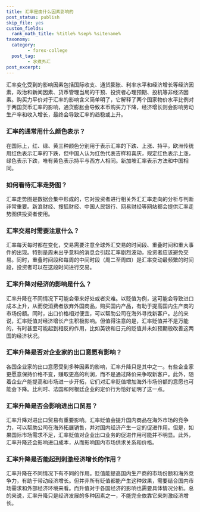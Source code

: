 ```yaml
---
title: 汇率是由什么因素影响的
post_status: publish
skip_file: yes
custom_fields:
  rank_math_title: %title% %sep% %sitename%
taxonomy:
  category:
        - forex-college
  post_tag:
        - 水煮外汇
post_excerpt: 
---
```

汇率变化受到的影响因素包括国际收支、通货膨胀、利率水平和经济增长等经济因素，政治和新闻因素、货币管理当局的干预、投资者心理预期、投机等非经济因素。购买力平价对于汇率的影响含义简单明了，它解释了两个国家物价水平比例对于两国货币汇率的影响，通货膨胀会导致本币购买力下降，经济增长则会影响劳动生产率和收入增长，最终会导致汇率的趋稳或上升。

### 汇率的通常用什么颜色表示？

在国际上，红、绿、黄三种颜色分别用于表示汇率的下跌、上涨、持平。欧洲传统用红色表示汇率的下跌，但中国人认为红色代表吉样和喜庆，规定红色表示上涨，绿色表示下跌，唯有黄色表示持平与西方人相同。新加坡汇率表示方法和中国相同。

### 如何看待汇率走势图？

汇率走势图是数据会集中形成的，它对投资者进行相关外汇汇率走向的分析与判断非常重要。新浪财经、搜狐财经、中国人民银行、网易财经等网站都会提供汇率走势图供投资者使用。

### 汇率交易时需要注意什么？

汇率每天每时都在变化，交易需要注意全球外汇交易的时间段、重叠时间和重大事件的出现。特别是周末出乎意料的消息会引起汇率剧烈波动，投资者应该避免交易。同时，重叠时间段和每周的中间时段（周二至周四）是汇率变动最频繁的时间段，投资者可以在这段时间进行交易。

### 汇率升降对经济的影响是什么？

汇率升降在不同情况下可能会带来好处或者灾难。以贬值为例，这可能会导致进口成本上升，从而使消费者放弃外国商品，购买国内产品，有助于提高国内生产商的市场份额。同时，出口价格相对便宜，可以帮助公司在海外寻找新客户。总的来说，汇率贬值对经济增长产生积极影响。但值得注意的是，汇率贬值并不是万能的，有时甚至可能起到相反的作用，比如英镑和日元的贬值并未如预期般改善这两国的经济状况。

### 汇率升降是否对企业家的出口意愿有影响？

各国企业家的出口意愿受到多种因素的影响，汇率升降只是其中之一。有些企业家更愿意保持价格不变，赚取更高的利润，而不是通过降价来争取新客户。此外，随着企业产能提高和市场进一步开拓，它们对汇率贬值增加海外市场份额的意愿也可能会下降。比利时、法国和阿根廷企业的定价行为恰好证明了这一点。

### 汇率升降是否会影响进出口贸易？

汇率升降对进出口贸易有重要影响。汇率贬值会提升国内商品在海外市场的竞争力，可以帮助公司在海外拓展销售，并对国内经济产生一定的促进作用。但是，如果国际市场需求不足，汇率贬值对企业出口业务的促进作用可能并不明显。此外，汇率升降还会影响进口成本，从而影响国内市场供求关系和价格。

### 汇率升降是否能起到刺激经济增长的作用？

汇率升降在不同情况下有不同的作用。贬值能提高国内生产商的市场份额和海外竞争力，有助于带动经济增长。但并非所有贬值都能产生这种效果，需要结合国内市场需求和外部经济环境来看。而升值对于各国经济的影响也需要具体情况分析。总的来说，汇率升降只是经济发展的多种因素之一，不能完全依靠它来刺激经济增长。